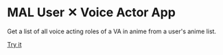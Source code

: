 # MAL User ✕ Voice Actor App

Get a list of all voice acting roles of a VA in anime from a user's anime list.

[Try it](https://mal-user-va-app.herokuapp.com/)

